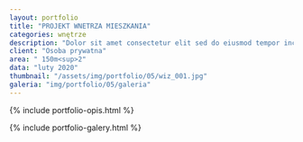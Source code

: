 ```yaml
---
layout: portfolio
title: "PROJEKT WNETRZA MIESZKANIA"
categories: wnętrze
description: "Dolor sit amet consectetur elit sed do eiusmod tempor incididunt labore et dolore magna aliqua enim minim veniam quis nostrud exercitation ullamco laboris nisi aliquip commodo consequat.duis aute irure sint occae cat cupidatat non proident sunt in culpa qui officia deserunt mollit anim id est laborum. Sed perspiciatis unde omnis iste natus error sit voluptatem."
client: "Osoba prywatna"
area: " 150m<sup>2"
data: "luty 2020"
thumbnail: "/assets/img/portfolio/05/wiz_001.jpg"
galeria: "img/portfolio/05/galeria"
---
```

{% include portfolio-opis.html %}

{% include portfolio-galery.html %}
